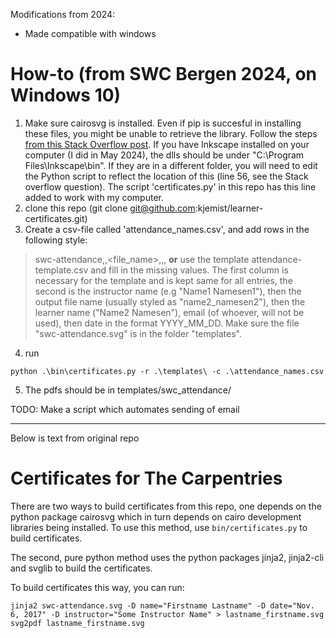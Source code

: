 Modifications from 2024:

* Made compatible with windows

# How-to (from SWC Bergen 2024, on Windows 10)


1. Make sure cairosvg is installed. Even if pip is succesful in installing these files, you might be unable to retrieve the library. Follow the steps [from this Stack Overflow post](https://stackoverflow.com/a/60220855/11598009). If you have Inkscape installed on your computer (I did in May 2024), the dlls should be under "C:\Program Files\Inkscape\bin". If they are in a different folder, you will need to edit the Python script to reflect the location of this (line 56, see the Stack overflow question). The script 'certificates.py' in this repo has this line added to work with my computer.
2. clone this repo (git clone git@github.com:kjemist/learner-certificates.git) 
3. Create a csv-file called 'attendance_names.csv', and add rows in the following style:
> swc-attendance,<Instructor Name>,<file_name>,<learner name>,<email>,<YYYY-MM-YY>
**or**
use the template attendance-template.csv and fill in the missing values.
The first column is necessary for the template and is kept same for all entries, the second is the instructor name (e.g "Name1 Namesen1"), then the output file name (usually styled as "name2_namesen2"), then the learner name ("Name2 Namesen"), email (of whoever, will not be used), then date in the format YYYY_MM_DD. Make sure the file "swc-attendance.svg" is in the folder "templates".

4. run
```
python .\bin\certificates.py -r .\templates\ -c .\attendance_names.csv
```

5. The pdfs should be in templates/swc_attendance/

TODO: Make a script which automates sending of email

------------------------
Below is text from original repo

# Certificates for The Carpentries


There are two ways to build certificates from this repo, one depends on the python package cairosvg which in turn depends on cairo development libraries being installed. To use this method, use `bin/certificates.py` to build certificates.

The second, pure python method uses the python packages jinja2, jinja2-cli and svglib to build the certificates.

To build certificates this way, you can run:
```
jinja2 swc-attendance.svg -D name="Firstname Lastname" -D date="Nov. 6, 2017" -D instructor="Some Instructor Name" > lastname_firstname.svg
svg2pdf lastname_firstname.svg 
```


